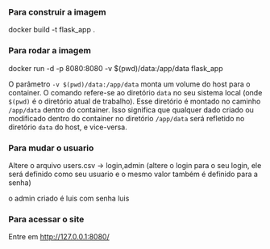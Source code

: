 ### Para construir a imagem

docker build -t flask_app .

### Para rodar a imagem

docker run -d -p 8080:8080 -v $(pwd)/data:/app/data flask_app

O parâmetro `-v $(pwd)/data:/app/data` monta um volume do host para o container. O comando refere-se ao diretório `data` no seu sistema local (onde `$(pwd)` é o diretório atual de trabalho). Esse diretório é montado no caminho `/app/data` dentro do container. Isso significa que qualquer dado criado ou modificado dentro do container no diretório `/app/data` será refletido no diretório `data` do host, e vice-versa.


### Para mudar o usuario

Altere o arquivo users.csv -> login,admin (altere o login para o seu login, ele será definido como seu usuario e o mesmo valor também é definido para a senha)

o admin criado é luis com senha luis

### Para acessar o site

Entre em
http://127.0.0.1:8080/
